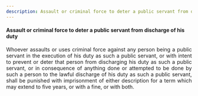 ```yaml
---
description: Assault or criminal force to deter a public servant from discharge of his duty
---
```


#### Assault or criminal force to deter a public servant from discharge of his duty
<div style="text-align: justify">

Whoever assaults or uses criminal force against any person being a public servant in the execution of his duty as such a public servant, or with intent to prevent or deter that person from discharging his duty as such a public servant, or in consequence of anything done or attempted to be done by such a person to the lawful discharge of his duty as such a public servant, shall be punished with imprisonment of either description for a term which may extend to five years, or with a fine, or with both.

</div>
